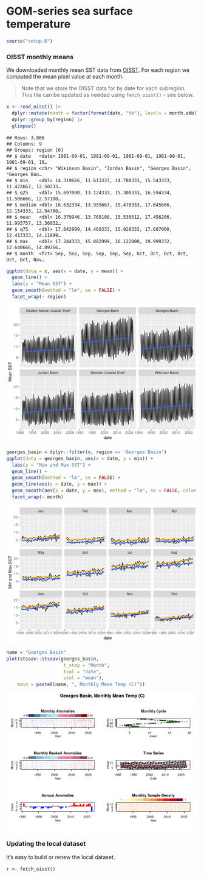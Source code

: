 GOM-series sea surface temperature
================

``` r
source("setup.R")
```

### OISST monthly means

We downloaded monthly mean SST data from
[OISST](https://psl.noaa.gov/data/gridded/data.noaa.oisst.v2.highres.html).
For each region we computed the mean pixel value at each month.

> Note that we store the OISST data for by date for each subregion. This
> file can be updated as needed using `fetch_oisst()` - see below.

``` r
x <- read_oisst() |> 
  dplyr::mutate(month = factor(format(date, "%b"), levels = month.abb)) |>
  dplyr::group_by(region) |>
  glimpse()
```

    ## Rows: 3,006
    ## Columns: 9
    ## Groups: region [6]
    ## $ date   <date> 1981-09-01, 1981-09-01, 1981-09-01, 1981-09-01, 1981-09-01, 19…
    ## $ region <chr> "Wikinson Basin", "Jordan Basin", "Georges Basin", "Georges Ban…
    ## $ min    <dbl> 14.319666, 11.613333, 14.788333, 15.543333, 11.422667, 12.50233…
    ## $ q25    <dbl> 15.697000, 13.124333, 15.300333, 16.594334, 11.506666, 12.57100…
    ## $ median <dbl> 16.632334, 13.955667, 15.470333, 17.645666, 12.154333, 12.94700…
    ## $ mean   <dbl> 16.379946, 13.768108, 15.530512, 17.456206, 11.993757, 13.36032…
    ## $ q75    <dbl> 17.042999, 14.469333, 15.928333, 17.687000, 12.413333, 14.11899…
    ## $ max    <dbl> 17.244333, 15.082999, 16.122000, 19.999332, 12.640666, 14.89266…
    ## $ month  <fct> Sep, Sep, Sep, Sep, Sep, Sep, Oct, Oct, Oct, Oct, Oct, Oct, Nov…

``` r
ggplot(data = x, aes(x = date, y = mean)) +
  geom_line() + 
  labs(y = "Mean SST") + 
  geom_smooth(method = "lm", se = FALSE) +
  facet_wrap(~ region)
```

![](README-sst_files/figure-gfm/unnamed-chunk-3-1.png)<!-- -->

``` r
georges_basin = dplyr::filter(x, region == 'Georges Basin')
ggplot(data = georges_basin, aes(x = date, y = min)) +
  labs(y = "Min and Max SST") + 
  geom_line() + 
  geom_smooth(method = "lm", se = FALSE) +
  geom_line(aes(x = date, y = max)) + 
  geom_smooth(aes(x = date, y = max), method = "lm", se = FALSE, color = "orange") +
  facet_wrap(~ month)
```

![](README-sst_files/figure-gfm/unnamed-chunk-4-1.png)<!-- -->

``` r
name = "Georges Basin"
plot(stsaav::stsaav(georges_basin,
                     t_step = "Month",
                     tcol = "date",
                     vcol = "mean"),
    main = paste0(name, ", Monthly Mean Temp (C)"))
```

![](README-sst_files/figure-gfm/unnamed-chunk-5-1.png)<!-- -->

### Updating the local dataset

It’s easy to build or renew the local dataset.

    r <- fetch_oisst()
